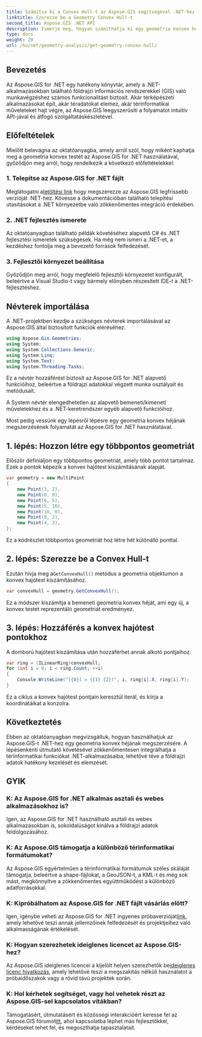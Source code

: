 ```yaml
---
title: Számítsa ki a Convex Hull-t az Aspose.GIS segítségével .NET-hez
linktitle: Szerezze be a Geometry Convex Hull-t
second_title: Aspose.GIS .NET API
description: Ismerje meg, hogyan számíthatja ki egy geometria konvex héját .NET-ben az Aspose.GIS segítségével. Átfogó oktatóanyag kódpéldákkal és GYIK-vel.
type: docs
weight: 20
url: /hu/net/geometry-analysis/get-geometry-convex-hull/
---
```

## Bevezetés
Az Aspose.GIS for .NET egy hatékony könyvtár, amely a .NET-alkalmazásokban található földrajzi információs rendszerekkel (GIS) való munkavégzéshez számos funkcionalitást biztosít. Akár térképészeti alkalmazásokat épít, akár téradatokat elemez, akár térinformatikai műveleteket hajt végre, az Aspose.GIS leegyszerűsíti a folyamatot intuitív API-jával és átfogó szolgáltatáskészletével.
## Előfeltételek
Mielőtt belevágna az oktatóanyagba, amely arról szól, hogy miként kaphatja meg a geometria konvex testét az Aspose.GIS for .NET használatával, győződjön meg arról, hogy rendelkezik a következő előfeltételekkel:
### 1. Telepítse az Aspose.GIS for .NET fájlt
 Meglátogatni a[letöltési link](https://releases.aspose.com/gis/net/) hogy megszerezze az Aspose.GIS legfrissebb verzióját .NET-hez. Kövesse a dokumentációban található telepítési utasításokat a .NET környezetbe való zökkenőmentes integráció érdekében.
### 2. .NET fejlesztés ismerete
Az oktatóanyagban található példák követéséhez alapvető C# és .NET fejlesztési ismeretek szükségesek. Ha még nem ismeri a .NET-et, a kezdéshez fontolja meg a bevezető források felfedezését.
### 3. Fejlesztői környezet beállítása
Győződjön meg arról, hogy megfelelő fejlesztői környezetet konfigurált, beleértve a Visual Studio-t vagy bármely előnyben részesített IDE-t a .NET-fejlesztéshez.

## Névterek importálása
A .NET-projektben kezdje a szükséges névterek importálásával az Aspose.GIS által biztosított funkciók eléréséhez.

```csharp
using Aspose.Gis.Geometries;
using System;
using System.Collections.Generic;
using System.Linq;
using System.Text;
using System.Threading.Tasks;
```
Ez a névtér hozzáférést biztosít az Aspose.GIS for .NET alapvető funkcióihoz, beleértve a földrajzi adatokkal végzett munka osztályait és metódusait.

A System névtér elengedhetetlen az alapvető bemeneti/kimeneti műveletekhez és a .NET-keretrendszer egyéb alapvető funkcióihoz.

Most pedig vessünk egy lépésről lépésre egy geometria konvex héjának megszerzésének folyamatát az Aspose.GIS for .NET használatával.
## 1. lépés: Hozzon létre egy többpontos geometriát
Először definiáljon egy többpontos geometriát, amely több pontot tartalmaz. Ezek a pontok képezik a konvex hajótest kiszámításának alapját.
```csharp
var geometry = new MultiPoint
{
    new Point(3, 2),
    new Point(0, 0),
    new Point(6, 5),
    new Point(5, 10),
    new Point(10, 0),
    new Point(8, 2),
    new Point(4, 3),
};
```
Ez a kódrészlet többpontos geometriát hoz létre hét különálló ponttal.
## 2. lépés: Szerezze be a Convex Hull-t
 Ezután hívja meg a`GetConvexHull()` metódus a geometria objektumon a konvex hajótest kiszámításához.
```csharp
var convexHull = geometry.GetConvexHull();
```
Ez a módszer kiszámítja a bemeneti geometria konvex héját, ami egy új, a konvex testet reprezentáló geometriát eredményez.
## 3. lépés: Hozzáférés a konvex hajótest pontokhoz
A domború hajótest kiszámítása után hozzáférhet annak alkotó pontjaihoz.
```csharp
var ring = (ILinearRing)convexHull;
for (int i = 0; i < ring.Count; ++i)
{
    Console.WriteLine("[{0}] = ({1} {2})", i, ring[i].X, ring[i].Y);
}
```
Ez a ciklus a konvex hajótest pontjain keresztül iterál, és kiírja a koordinátáikat a konzolra.

## Következtetés
Ebben az oktatóanyagban megvizsgáltuk, hogyan használhatjuk az Aspose.GIS-t .NET-hez egy geometria konvex héjának megszerzésére. A lépésenkénti útmutató követésével zökkenőmentesen integrálhatja a térinformatikai funkciókat .NET-alkalmazásaiba, lehetővé téve a földrajzi adatok hatékony kezelését és elemzését.
## GYIK
### K: Az Aspose.GIS for .NET alkalmas asztali és webes alkalmazásokhoz is?
Igen, az Aspose.GIS for .NET használható asztali és webes alkalmazásokban is, sokoldalúságot kínálva a földrajzi adatok feldolgozásához.
### K: Az Aspose.GIS támogatja a különböző térinformatikai formátumokat?
Az Aspose.GIS egyértelműen a térinformatikai formátumok széles skáláját támogatja, beleértve a shape-fájlokat, a GeoJSON-t, a KML-t és még sok mást, megkönnyítve a zökkenőmentes együttműködést a különböző adatforrásokkal.
### K: Kipróbálhatom az Aspose.GIS for .NET fájlt vásárlás előtt?
 Igen, igénybe veheti az Aspose.GIS for .NET ingyenes próbaverzióját[link](https://releases.aspose.com/), amely lehetővé teszi annak jellemzőinek felfedezését és projektjeihez való alkalmasságának értékelését.
### K: Hogyan szerezhetek ideiglenes licencet az Aspose.GIS-hez?
 Az Aspose.GIS ideiglenes licencei a kijelölt helyen szerezhetők be[ideiglenes licenc hivatkozás](https://purchase.aspose.com/temporary-license/), amely lehetővé teszi a megszakítás nélküli használatot a próbaidőszakok vagy a rövid távú projektek során.
### K: Hol kérhetek segítséget, vagy hol vehetek részt az Aspose.GIS-sel kapcsolatos vitákban?
Támogatásért, útmutatásért és közösségi interakcióért keresse fel az Aspose.GIS fórumot[itt](https://forum.aspose.com/c/gis/33), ahol kapcsolatba léphet más fejlesztőkkel, kérdéseket tehet fel, és megoszthatja tapasztalatait.